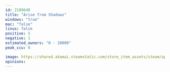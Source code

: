 ```yaml
---
id: 2108640
title: "Arise from Shadows"
windows: "true"
mac: "false"
linux: false
positive: 5
negative: 1
estimated_owners: "0 - 20000"
peak_ccu: 0

image: https://shared.akamai.steamstatic.com/store_item_assets/steam/apps/2108640/header.jpg?t=1713876285
opinions:
---
```

